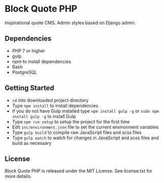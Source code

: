 # Block Quote PHP

Inspirational quote CMS. Admin styles based on Django admin.

## Dependencies

* PHP 7 or higher
* gulp
* npm to install dependencies
* Bash
* PostgreSQL

## Getting Started

* `cd` into downloaded project directory
* Type `npm install` to install dependencies
* If you do not have Gulp installed type `npm install gulp -g` or `sudo npm install gulp -g` to install Gulp
* Type `npm run setup` to setup the project for the first time
* Edit `inc/environment.json` file to set the current environment variables
* Type `gulp build` to compile raw JavaScript files and scss files
* Type `gulp watch` to watch for changes in JavaScript and scss files and build as necessary

## License

Block Quote PHP is released under the MIT License. See license.txt for more details.